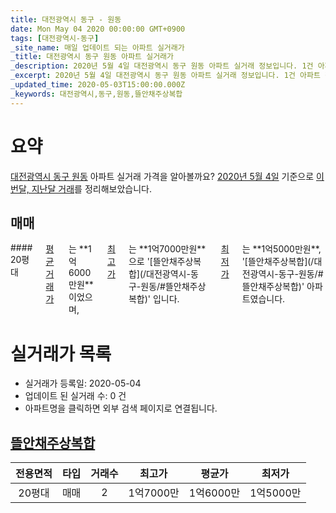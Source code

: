 ```yaml
---
title: 대전광역시 동구 - 원동
date: Mon May 04 2020 00:00:00 GMT+0900
tags: [대전광역시-동구]
_site_name: 매일 업데이트 되는 아파트 실거래가
_title: 대전광역시 동구 원동 아파트 실거래가
_description: 2020년 5월 4일 대전광역시 동구 원동 아파트 실거래 정보입니다. 1건 아파트 정보가 있습니다.
_excerpt: 2020년 5월 4일 대전광역시 동구 원동 아파트 실거래 정보입니다. 1건 아파트 정보가 있습니다.
_updated_time: 2020-05-03T15:00:00.000Z
_keywords: 대전광역시,동구,원동,뜰안채주상복합
---
```





# 요약
<ins>대전광역시 동구 원동</ins> 아파트 실거래 가격을 알아볼까요? <ins>2020년 5월 4일</ins> 기준으로 <ins>이번달, 지난달 거래</ins>를 정리해보았습니다.

## 매매
<div class="container">
<div class="twelve columns" markdown="1">
#### 20평대
<ins>평균 거래가</ins>는 **1억6000만원**이었으며, <ins>최고가</ins>는 **1억7000만원**으로 '[뜰안채주상복합](/대전광역시-동구-원동/#뜰안채주상복합)' 입니다. <ins>최저가</ins>는 **1억5000만원**, '[뜰안채주상복합](/대전광역시-동구-원동/#뜰안채주상복합)' 아파트였습니다.
</div>
</div>



# 실거래가 목록
- 실거래가 등록일: 2020-05-04
- 업데이트 된 실거래 수: 0 건
- 아파트명을 클릭하면 외부 검색 페이지로 연결됩니다.

## [뜰안채주상복합](#뜰안채주상복합)

|전용면적|타입|거래수|최고가|평균가|최저가|
|:---:|:---:|:---:|:---:|:---:|:---:|
|20평대|<span class="deal-type-1">매매</span>|2|1억7000만|1억6000만|1억5000만|

<br/>



